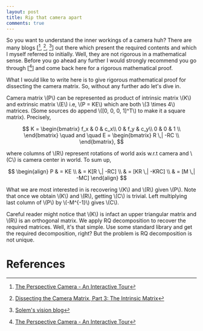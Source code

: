 ```yaml
---
layout: post
title: Rip that camera apart
comments: true
---
```


<script src="https://cdnjs.cloudflare.com/ajax/libs/mathjax/2.7.0/MathJax.js?config=TeX-AMS-MML_HTMLorMML" type="text/javascript"></script>
<link rel="stylesheet" href="./../css/prism.css">
<script src="./../js/prism.js"></script>

So you want to understand the inner workings of a camera huh? There are many blogs [[^fn1], [^fn2], [^fn3]] out there which present the required contents and which I myself referred to initially. Well, they are not rigorous in a mathematical sense. Before you go ahead any further I would strongly recommend you go through [[^fn1]] and come back here for a rigorous mathematical proof.

What I would like to write here is to give rigorous mathematical proof for dissecting the camera matrix. So, without any further ado let's dive in.

Camera matrix \\(P\\) can be represented as product of intrinsic matrix \\(K\\) and extrinsic matrix \\(E\\) i.e, \\(P = KE\\) which are both \\(3 \times 4\\) matrices. (Some sources do append \\([0, 0, 0, 1]^T\\) to make it a square matrix). Precisely,

$$
K = 
\begin{bmatrix}
f_x & 0  & c_x\\
0  & f_y & c_y\\
0  & 0  & 1 \\
\end{bmatrix}
\quad 
and
\quad 
E = 
\begin{bmatrix}
R  \,| -RC \\
\end{bmatrix},
$$

where columns of \\(R\\) represent rotations of world axis w.r.t camera and \\(C\\) is camera center in world. To sum up,

$$
\begin{align}
P & = KE \\
& = K[R  \,| -RC] \\
& = [KR  \,| -KRC] \\
& = [M  \,| -MC]
\end{align}
$$

What we are most interested in is recovering \\(K\\) and \\(R\\) given \\(P\\). Note that once we obtain \\(K\\) and \\(R\\), getting \\(C\\) is trivial. Left multiplying last column of \\(P\\) by \\(-M^{-1}\\) gives \\(C\\).

Careful reader might notice that \\(K\\) is infact an upper triangular matrix and \\(R\\) is an orthogonal matrix. We apply RQ decomposition to recover the required matrices. Well, it's that simple. Use some standard library and get the required decomposition, right? But the problem is RQ decomposition is not unique.

References
==========
[^fn1]: [The Perspective Camera - An Interactive Tour](http://ksimek.github.io/2012/08/13/introduction/)
[^fn2]: [Dissecting the Camera Matrix, Part 3: The Intrinsic Matrix](http://ksimek.github.io/2013/08/13/intrinsic/)
[^fn3]: [Solem's vision blog](http://www.janeriksolem.net/2011/03/rq-factorization-of-camera-matrices.html)
